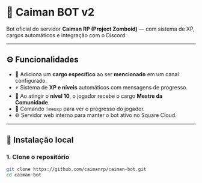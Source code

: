 # 🤖 Caiman BOT v2

Bot oficial do servidor **Caiman RP (Project Zomboid)** — com sistema de XP, cargos automáticos e integração com o Discord.

---

## ⚙️ Funcionalidades
- 🎯 Adiciona um **cargo específico** ao ser **mencionado** em um canal configurado.
- ⚡ Sistema de **XP e níveis** automáticos com mensagens de progresso.
- 👑 Ao atingir o **nível 10**, o jogador recebe o cargo **Mestre da Comunidade**.
- 💬 Comando `!meuxp` para ver o progresso do jogador.
- 🌐 Servidor web interno para manter o bot ativo no Square Cloud.

---

## 🧩 Instalação local

### 1. Clone o repositório
```bash
git clone https://github.com/caimanrp/caiman-bot.git
cd caiman-bot
